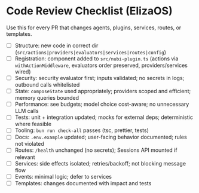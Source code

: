 # Code Review Checklist (ElizaOS)

Use this for every PR that changes agents, plugins, services, routes, or templates.

- [ ] Structure: new code in correct dir (`src/actions|providers|evaluators|services|routes|config`)
- [ ] Registration: component added to `src/nubi-plugin.ts` (actions via `withActionMiddleware`, evaluators order preserved, providers/services wired)
- [ ] Security: security evaluator first; inputs validated; no secrets in logs; outbound calls whitelisted
- [ ] State: `composeState` used appropriately; providers scoped and efficient; memory queries bounded
- [ ] Performance: see budgets; model choice cost-aware; no unnecessary LLM calls
- [ ] Tests: unit + integration updated; mocks for external deps; deterministic where feasible
- [ ] Tooling: `bun run check-all` passes (tsc, prettier, tests)
- [ ] Docs: `.env.example` updated; user-facing behavior documented; rules not violated
- [ ] Routes: `/health` unchanged (no secrets); Sessions API mounted if relevant
- [ ] Services: side effects isolated; retries/backoff; not blocking message flow
- [ ] Events: minimal logic; defer to services
- [ ] Templates: changes documented with impact and tests
